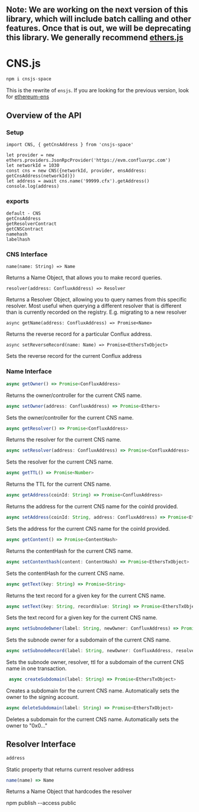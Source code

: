 ## Note: We are working on the next version of this library, which will include batch calling and other features. Once that is out, we will be deprecating this library. We generally recommend [ethers.js](https://docs.ethers.io/v5/api/providers/provider/#Provider--ens-methods)

# CNS.js

```js
npm i cnsjs-space
```

This is the rewrite of `ensjs`. If you are looking for the previous version, look for [ethereum-ens](https://www.npmjs.com/package/ethereum-ens)

## Overview of the API

### Setup

```
import CNS, { getCnsAddress } from 'cnsjs-space'

let provider = new ethers.providers.JsonRpcProvider('https://evm.confluxrpc.com')
let networkId = 1030
const cns = new CNS({networkId, provider, ensAddress: getCnsAddress(networkId)})
let address = await cns.name('99999.cfx').getAddress()
console.log(address)

```

### exports

```
default - CNS
getCnsAddress
getResolverContract
getCNSContract
namehash
labelhash
```

### CNS Interface

```
name(name: String) => Name
```

Returns a Name Object, that allows you to make record queries.

```
resolver(address: ConfluxAddress) => Resolver
```

Returns a Resolver Object, allowing you to query names from this specific resolver. Most useful when querying a different resolver that is different than is currently recorded on the registry. E.g. migrating to a new resolver

```
async getName(address: ConfluxAddress) => Promise<Name>
```

Returns the reverse record for a particular Conflux address.

```
async setReverseRecord(name: Name) => Promise<EthersTxObject>
```

Sets the reverse record for the current Conflux address

### Name Interface

```ts
async getOwner() => Promise<ConfluxAddress>
```

Returns the owner/controller for the current CNS name.

```ts
async setOwner(address: ConfluxAddress) => Promise<Ethers>
```

Sets the owner/controller for the current CNS name.

```ts
async getResolver() => Promise<ConfluxAddress>
```

Returns the resolver for the current CNS name.

```ts
async setResolver(address: ConfluxAddress) => Promise<ConfluxAddress>
```

Sets the resolver for the current CNS name.

```ts
async getTTL() => Promise<Number>
```

Returns the TTL for the current CNS name.

```ts
async getAddress(coinId: String) => Promise<ConfluxAddress>
```

Returns the address for the current CNS name for the coinId provided.

```ts
async setAddress(coinId: String, address: ConfluxAddress) => Promise<EthersTxObject>
```

Sets the address for the current CNS name for the coinId provided.

```ts
async getContent() => Promise<ContentHash>
```

Returns the contentHash for the current CNS name.

```ts
async setContenthash(content: ContentHash) => Promise<EthersTxObject>
```

Sets the contentHash for the current CNS name.

```ts
async getText(key: String) => Promise<String>
```

Returns the text record for a given key for the current CNS name.

```ts
async setText(key: String, recordValue: String) => Promise<EthersTxObject>
```

Sets the text record for a given key for the current CNS name.

```ts
async setSubnodeOwner(label: String, newOwner: ConfluxAddress) => Promise<EthersTxObject>
```

Sets the subnode owner for a subdomain of the current CNS name.

```ts
async setSubnodeRecord(label: String, newOwner: ConfluxAddress, resolver: ConfluxAddress, ttl: ?Number) => Promise<EthersTxObject>
```

Sets the subnode owner, resolver, ttl for a subdomain of the current CNS name in one transaction.

```ts
 async createSubdomain(label: String) => Promise<EthersTxObject>
```

Creates a subdomain for the current CNS name. Automatically sets the owner to the signing account.

```ts
async deleteSubdomain(label: String) => Promise<EthersTxObject>
```

Deletes a subdomain for the current CNS name. Automatically sets the owner to "0x0..."

## Resolver Interface

```ts
address
```

Static property that returns current resolver address

```ts
name(name) => Name
```

Returns a Name Object that hardcodes the resolver

npm publish --access public

